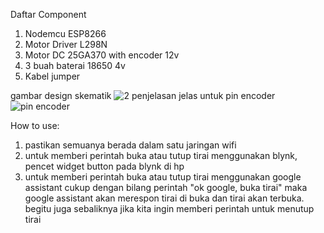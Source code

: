 Daftar Component

1. Nodemcu ESP8266
2. Motor Driver L298N
3. Motor DC 25GA370 with encoder 12v
4. 3 buah baterai 18650 4v
5. Kabel jumper


gambar design skematik
   ![2](https://github.com/user-attachments/assets/bf32c521-5803-42a3-bf50-7f87535f029f)
penjelasan jelas untuk pin encoder
   ![pin encoder](https://github.com/user-attachments/assets/c9bfb329-a46a-43a9-871b-aa2558284e23)

How to use:

1. pastikan semuanya berada dalam satu jaringan wifi
2. untuk memberi perintah buka atau tutup tirai menggunakan blynk, pencet widget button pada blynk di hp
3. untuk memberi perintah buka atau tutup tirai menggunakan google assistant cukup dengan bilang perintah "ok google, buka tirai" maka google assistant akan merespon tirai di buka dan tirai akan terbuka. begitu juga sebaliknya jika kita ingin memberi perintah untuk menutup tirai
